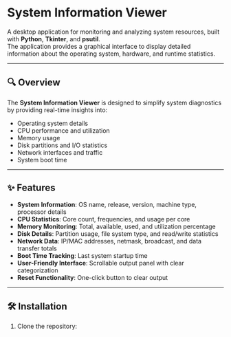 # System Information Viewer

A desktop application for monitoring and analyzing system resources, built with **Python**, **Tkinter**, and **psutil**.  
The application provides a graphical interface to display detailed information about the operating system, hardware, and runtime statistics.

---

## 🔍 Overview

The **System Information Viewer** is designed to simplify system diagnostics by providing real-time insights into:

- Operating system details  
- CPU performance and utilization  
- Memory usage  
- Disk partitions and I/O statistics  
- Network interfaces and traffic  
- System boot time  

---

## ✨ Features

- **System Information**: OS name, release, version, machine type, processor details  
- **CPU Statistics**: Core count, frequencies, and usage per core  
- **Memory Monitoring**: Total, available, used, and utilization percentage  
- **Disk Details**: Partition usage, file system type, and read/write statistics  
- **Network Data**: IP/MAC addresses, netmask, broadcast, and data transfer totals  
- **Boot Time Tracking**: Last system startup time  
- **User-Friendly Interface**: Scrollable output panel with clear categorization  
- **Reset Functionality**: One-click button to clear output  

---

## 🛠 Installation

1. Clone the repository:
   ```bash
 

